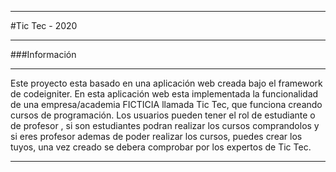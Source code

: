 ***

#Tic Tec - 2020

---

###Información

___

Este proyecto esta basado en una aplicación web creada bajo el framework
de codeigniter. En esta aplicación web esta implementada la funcionalidad
de una empresa/academia FICTICIA llamada Tic Tec, que funciona creando cursos de
programación. Los usuarios pueden tener el rol de estudiante o de profesor
, si son estudiantes podran realizar los cursos comprandolos y si eres
profesor ademas de poder realizar los cursos, puedes crear los tuyos,
una vez creado se debera comprobar por los expertos de Tic Tec.

___
